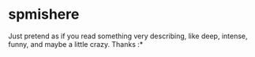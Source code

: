 # spmishere
Just pretend as if you read something very describing, like deep, intense, funny, and maybe a little crazy. Thanks :*

